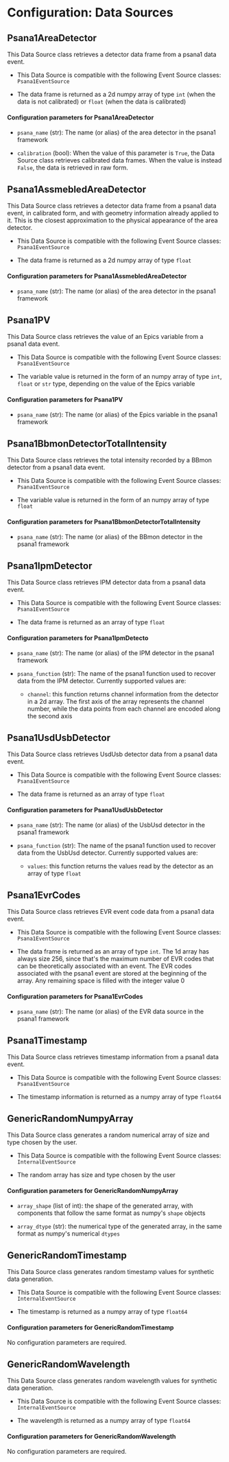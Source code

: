 # Configuration: Data Sources

## Psana1AreaDetector

This Data Source class retrieves a detector data frame from a psana1 data event.

* This Data Source is compatible with the following Event Source classes:
  `Psana1EventSource`

* The data frame is returned as a 2d numpy array of type `int` (when the data is not
  calibrated) or `float` (when the data is calibrated)

#### Configuration parameters for Psana1AreaDetector

* `psana_name` (str): The name (or alias) of the area detector in the psana1 framework

* `calibration` (bool): When the value of this parameter is `True`, the Data Source
  class retrieves calibrated data frames. When the value is instead `False`, the
  data is retrieved in raw form.



## Psana1AssmebledAreaDetector

This Data Source class retrieves a detector data frame from a psana1 data event, in
calibrated form, and with geometry information already applied to it. This is the
closest approximation to the physical appearance of the area detector.

* This Data Source is compatible with the following Event Source classes:
  `Psana1EventSource`

* The data frame is returned as a 2d numpy array of type `float`

#### Configuration parameters for Psana1AssmebledAreaDetector

* `psana_name` (str): The name (or alias) of the area detector in the psana1 framework



## Psana1PV

This Data Source class retrieves the value of an Epics variable from a psana1 data
event.

* This Data Source is compatible with the following Event Source classes:
  `Psana1EventSource`

* The variable value is returned in the form of an numpy array of type `int`, `float` or
  `str` type, depending on the value of the Epics variable

#### Configuration parameters for Psana1PV

* `psana_name` (str): The name (or alias) of the Epics variable in the psana1
  framework



## Psana1BbmonDetectorTotalIntensity

This Data Source class retrieves the total intensity recorded by a BBmon detector from
a psana1 data event.

* This Data Source is compatible with the following Event Source classes:
  `Psana1EventSource`

* The variable value is returned in the form of an numpy array of type `float`

#### Configuration parameters for Psana1BbmonDetectorTotalIntensity

* `psana_name` (str): The name (or alias) of the BBmon detector in the psana1 framework



## Psana1IpmDetector

This Data Source class retrieves IPM detector data from a psana1 data event.

* This Data Source is compatible with the following Event Source classes:
  `Psana1EventSource`

* The data frame is returned as an array of type `float`

#### Configuration parameters for Psana1IpmDetecto

* `psana_name` (str): The name (or alias) of the IPM detector in the psana1 framework

* `psana_function` (str): The name of the psana1 function used to recover data from
  the IPM detector. Currently supported values are:

    - `channel`: this function returns channel information from the detector in a 2d
      array. The first axis of the array represents the channel number, while the
      data points from each channel are encoded along the second axis



## Psana1UsdUsbDetector

This Data Source class retrieves UsdUsb detector data from a psana1 data event.

* This Data Source is compatible with the following Event Source classes:
  `Psana1EventSource`

* The data frame is returned as an array of type `float`

#### Configuration parameters for Psana1UsdUsbDetector

* `psana_name` (str): The name (or alias) of the UsbUsd detector in the psana1 framework

* `psana_function` (str): The name of the psana1 function used to recover data from
  the UsbUsd detector. Currently supported values are:

    - `values`: this function returns the values read by the detector as an array of
      type `float` 



## Psana1EvrCodes

This Data Source class retrieves EVR event code data from a psana1 data event.

* This Data Source is compatible with the following Event Source classes:
  `Psana1EventSource`

* The data frame is returned as an array of type `int`. The 1d array has always size 
  256, since that's the maximum number of EVR codes that can be theoretically
  associated with an event. The EVR codes associated with the psana1 event are stored
  at the beginning of the array. Any remaining space is filled with the integer value
  0 

#### Configuration parameters for Psana1EvrCodes

* `psana_name` (str): The name (or alias) of the EVR data source in the psana1
  framework



## Psana1Timestamp

This Data Source class retrieves timestamp information from a psana1 data event.

* This Data Source is compatible with the following Event Source classes:
  `Psana1EventSource`

* The timestamp information is returned as a numpy array of type `float64`



## GenericRandomNumpyArray

This Data Source class generates a random numerical array of size and type chosen by
the user.

* This Data Source is compatible with the following Event Source classes:
  `InternalEventSource`

* The random array has size and type chosen by the user

#### Configuration parameters for GenericRandomNumpyArray

* `array_shape` (list of int): the shape of the generated array, with components that
  follow the same format as numpy's `shape` objects

* `array_dtype` (str): the numerical type of the generated array, in the same format
  as numpy's numerical `dtypes`



## GenericRandomTimestamp

This Data Source class generates random timestamp values for synthetic data generation.

* This Data Source is compatible with the following Event Source classes:
  `InternalEventSource`

* The timestamp is returned as a numpy array of type `float64`

#### Configuration parameters for GenericRandomTimestamp

No configuration parameters are required.



## GenericRandomWavelength

This Data Source class generates random wavelength values for synthetic data generation.

* This Data Source is compatible with the following Event Source classes:
  `InternalEventSource`

* The wavelength is returned as a numpy array of type `float64`

#### Configuration parameters for GenericRandomWavelength

No configuration parameters are required.



